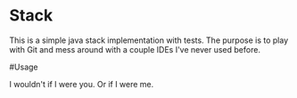 Stack
=========

This is a simple java stack implementation with tests. The purpose is to play with Git and mess around with a couple IDEs I've never used before.

#Usage

I wouldn't if I were you. Or if I were me.